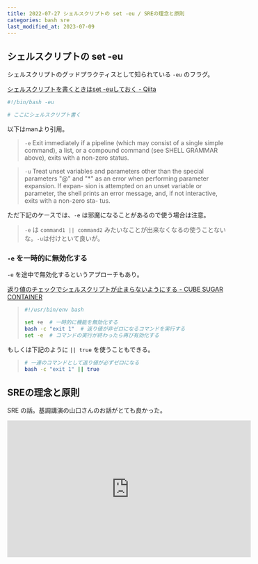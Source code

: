 ```yaml
---
title: 2022-07-27 シェルスクリプトの set -eu / SREの理念と原則
categories: bash sre
last_modified_at: 2023-07-09
---
```


## シェルスクリプトの set -eu

シェルスクリプトのグッドプラクティスとして知られている `-eu` のフラグ。

[シェルスクリプトを書くときはset -euしておく - Qiita](https://qiita.com/youcune/items/fcfb4ad3d7c1edf9dc96)

```bash
#!/bin/bash -eu

# ここにシェルスクリプト書く
```

以下はmanより引用。

> `-e`      Exit immediately if a pipeline (which may consist of  a  single  simple
>         command),  a  list,  or  a  compound command (see SHELL GRAMMAR above),
>         exits with a non-zero status.

> `-u`      Treat unset variables and parameters other than the special  parameters
>         "@" and "\*" as an error when performing parameter expansion.  If expan-
>         sion is attempted on an unset variable or parameter, the  shell  prints
>         an  error  message, and, if not interactive, exits with a non-zero sta-
>         tus.

ただ下記のケースでは、`-e` は邪魔になることがあるので使う場合は注意。

> `-e` は `command1 || command2` みたいなことが出来なくなるの使うことないな。`-u`は付けといて良いが。

### `-e` を一時的に無効化する

`-e` を途中で無効化するというアプローチもあり。

[返り値のチェックでシェルスクリプトが止まらないようにする - CUBE SUGAR CONTAINER](https://blog.amedama.jp/entry/shell-script-return-code-check)

> ```bash
> #!/usr/bin/env bash
>
> set +e  # 一時的に機能を無効化する
> bash -c "exit 1"  # 返り値が非ゼロになるコマンドを実行する
> set -e  # コマンドの実行が終わったら再び有効化する
> ```

もしくは下記のように `|| true` を使うこともできる。

> ```bash
> # 一連のコマンドとして返り値が必ずゼロになる
> bash -c "exit 1" || true
> ```

## SREの理念と原則

SRE の話。基調講演の山口さんのお話がとても良かった。

<iframe width="560" height="315" src="https://www.youtube-nocookie.com/embed/CEn3e8JxgtY?start=706" title="YouTube video player" frameborder="0" allow="accelerometer; autoplay; clipboard-write; encrypted-media; gyroscope; picture-in-picture" allowfullscreen></iframe>
